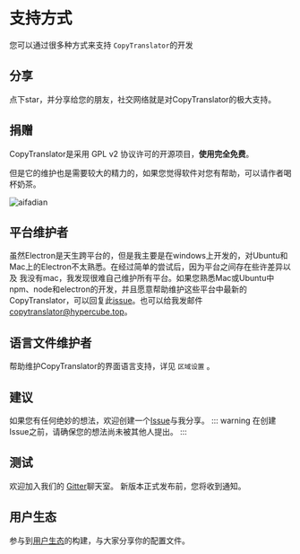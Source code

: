 # 支持方式

您可以通过很多种方式来支持 `CopyTranslator`的开发

## 分享

点下star，并分享给您的朋友，社交网络就是对CopyTranslator的极大支持。

## 捐赠

CopyTranslator是采用 GPL v2 协议许可的开源项目，**使用完全免费**。

但是它的维护也是需要较大的精力的，如果您觉得软件对您有帮助，可以请作者喝杯奶茶。

   ![aifadian](https://s2.ax1x.com/2019/03/05/kjASMV.png)


## 平台维护者

   虽然Electron是天生跨平台的，但是我主要是在windows上开发的，对Ubuntu和Mac上的Electron不太熟悉。在经过简单的尝试后，因为平台之间存在些许差异以及 我没有mac，我发现很难自己维护所有平台。如果您熟悉Mac或Ubuntu中npm、node和electron的开发，并且愿意帮助维护这些平台中最新的CopyTranslator，可以回复此[issue](https://github.com/CopyTranslator/CopyTranslator/issues/48)。也可以给我发邮件[copytranslator@hypercube.top](mailto:copytranslator@hypercube.top)。
## 语言文件维护者

   帮助维护CopyTranslator的界面语言支持，详见 `区域设置` 。

## 建议

   如果您有任何绝妙的想法，欢迎创建一个[Issue](https://github.com/elliottzheng/CopyTranslator/issues)与我分享。
   ::: warning
   在创建Issue之前，请确保您的想法尚未被其他人提出。
   :::

## 测试

   欢迎加入我们的 [Gitter](https://gitter.im/CopyTranslator/Lobby?utm_source=share-link&utm_medium=link&utm_campaign=share-link)聊天室。 新版本正式发布前，您将收到通知。
## 用户生态
   参与到[用户生态](/userland)的构建，与大家分享你的配置文件。

<Valine></Valine>
